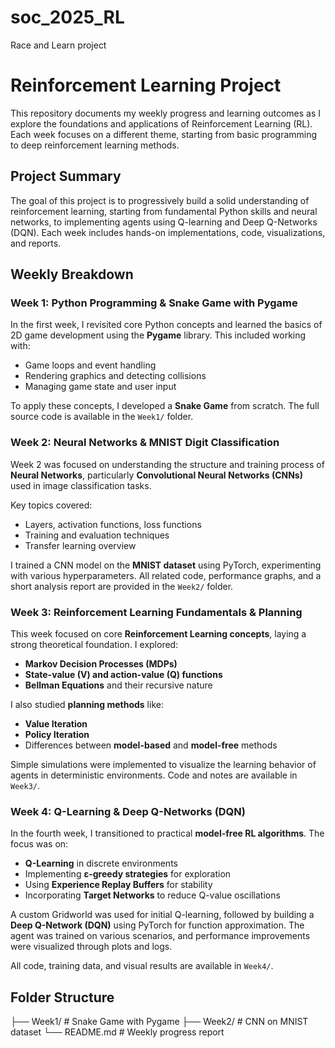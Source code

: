 # soc_2025_RL
Race and Learn project 
# Reinforcement Learning Project

This repository documents my weekly progress and learning outcomes as I explore the foundations and applications of Reinforcement Learning (RL). Each week focuses on a different theme, starting from basic programming to deep reinforcement learning methods.

## Project Summary

The goal of this project is to progressively build a solid understanding of reinforcement learning, starting from fundamental Python skills and neural networks, to implementing agents using Q-learning and Deep Q-Networks (DQN). Each week includes hands-on implementations, code, visualizations, and reports.

## Weekly Breakdown

### Week 1: Python Programming & Snake Game with Pygame
In the first week, I revisited core Python concepts and learned the basics of 2D game development using the **Pygame** library. This included working with:
- Game loops and event handling
- Rendering graphics and detecting collisions
- Managing game state and user input

To apply these concepts, I developed a **Snake Game** from scratch. The full source code is available in the `Week1/` folder.

### Week 2: Neural Networks & MNIST Digit Classification
Week 2 was focused on understanding the structure and training process of **Neural Networks**, particularly **Convolutional Neural Networks (CNNs)** used in image classification tasks.

Key topics covered:
- Layers, activation functions, loss functions
- Training and evaluation techniques
- Transfer learning overview

I trained a CNN model on the **MNIST dataset** using PyTorch, experimenting with various hyperparameters. All related code, performance graphs, and a short analysis report are provided in the `Week2/` folder.

### Week 3: Reinforcement Learning Fundamentals & Planning
This week focused on core **Reinforcement Learning concepts**, laying a strong theoretical foundation. I explored:
- **Markov Decision Processes (MDPs)**
- **State-value (V) and action-value (Q) functions**
- **Bellman Equations** and their recursive nature

I also studied **planning methods** like:
- **Value Iteration**
- **Policy Iteration**
- Differences between **model-based** and **model-free** methods

Simple simulations were implemented to visualize the learning behavior of agents in deterministic environments. Code and notes are available in `Week3/`.

### Week 4: Q-Learning & Deep Q-Networks (DQN)
In the fourth week, I transitioned to practical **model-free RL algorithms**. The focus was on:
- **Q-Learning** in discrete environments
- Implementing **ε-greedy strategies** for exploration
- Using **Experience Replay Buffers** for stability
- Incorporating **Target Networks** to reduce Q-value oscillations

A custom Gridworld was used for initial Q-learning, followed by building a **Deep Q-Network (DQN)** using PyTorch for function approximation. The agent was trained on various scenarios, and performance improvements were visualized through plots and logs.

All code, training data, and visual results are available in `Week4/`.

## Folder Structure

├── Week1/ # Snake Game with Pygame
├── Week2/ # CNN on MNIST dataset
└── README.md # Weekly progress report
